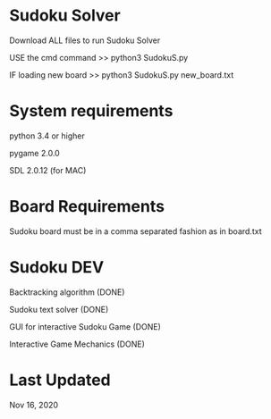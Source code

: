 # Sudoku Solver
Download ALL files to run Sudoku Solver 

USE the cmd command >> python3 SudokuS.py

IF loading new board >> python3 SudokuS.py new_board.txt

# System requirements
python 3.4 or higher

pygame 2.0.0

SDL 2.0.12 (for MAC)

# Board Requirements
Sudoku board must be in a comma separated fashion as in board.txt

# Sudoku DEV 
Backtracking algorithm (DONE)

Sudoku text solver (DONE)

GUI for interactive Sudoku Game (DONE)

Interactive Game Mechanics (DONE)

# Last Updated 
Nov 16, 2020
